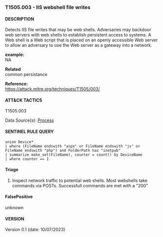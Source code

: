 ### T1505.003 - IIS webshell file writes  
  


####  DESCRIPTION  
Detects IIS file writes that may be web shells. Adversaries may backdoor web servers with web shells to establish persistent access to systems. A Web shell is a Web script that is placed on an openly accessible Web server to allow an adversary to use the Web server as a gateway into a network.   

**example:**  
NA      



**Related** \
common persistance          


**Reference:**  
https://attack.mitre.org/techniques/T1505/003/    


####  ATT&CK TACTICS  
T1505.003   

Data Source(s): [Process](https://attack.mitre.org/datasources/DS0009/)    


#### SENTINEL RULE QUERY   

~~~
union Device*
| where (FileName endswith "aspx" or FileName endswith "js" or FileName endswith "php") and FolderPath has "inetpub"
| summarize make_set(FileName), counter = count() by DeviceName
| where counter == 1    
~~~


#### Triage  

1. Inspect network traffic to potential web shells. Most webshells take commands via POSTs. Successfull commands are met with a "200"  


#### FalsePositive  

unknown    


#### VERSION  
Version 0.1 (date: 10/07/2023)  
